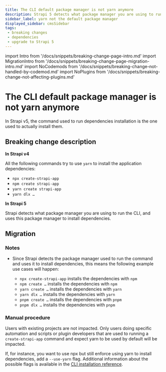 ```yaml
---
title: The CLI default package manager is not yarn anymore
description: Strapi 5 detects what package manager you are using to run the CLI, and uses this package manager to install dependencies.
sidebar_label: yarn not the default package manager
displayed_sidebar: cmsSidebar
tags:
 - breaking changes
 - dependencies
 - upgrade to Strapi 5
---
```


import Intro from '/docs/snippets/breaking-change-page-intro.md'
import MigrationIntro from '/docs/snippets/breaking-change-page-migration-intro.md'
import NoCodemods from '/docs/snippets/breaking-change-not-handled-by-codemod.md'
import NoPlugins from '/docs/snippets/breaking-change-not-affecting-plugins.md'

# The CLI default package manager is not yarn anymore

In Strapi v5, the command used to run dependencies installation is the one used to actually install them.

<Intro />
<NoPlugins />
<NoCodemods />

## Breaking change description

<SideBySideContainer>

<SideBySideColumn>

**In Strapi v4**

All the following commands try to use `yarn` to install the application dependencies:

- `npx create-strapi-app`
- `npm create strapi-app`
- `yarn create strapi-app`
- `yarn dlx …`

</SideBySideColumn>

<SideBySideColumn>

**In Strapi 5**

Strapi detects what package manager you are using to run the CLI, and uses this package manager to install dependencies.

</SideBySideColumn>

</SideBySideContainer>

## Migration

### Notes

* Since Strapi detects the package manager used to run the command and uses it to install dependencies, this means the following example use cases will happen:

  - `npx create-strapi-app`  installs the dependencies with `npm`
  - `npm create …` installs the dependencies with `npm`
  - `yarn create …` installs the dependencies with `yarn`
  - `yarn dlx …` installs the dependencies with `yarn`
  - `pnpm create …` installs the dependencies with `pnpm`
  - `pnpm dlx …` installs the dependencies with `pnpm`

### Manual procedure

Users with existing projects are not impacted. Only users doing specific automation and scripts or plugin developers that are used to running a `create-strapi-app` command and expect yarn to be used by default will be impacted.

If, for instance, you want to use npx but still enforce using yarn to install dependencies, add a `--use-yarn` flag. Additional information about the possible flags is available in the [CLI installation reference](/dev-docs/installation/cli#cli-installation-options).
